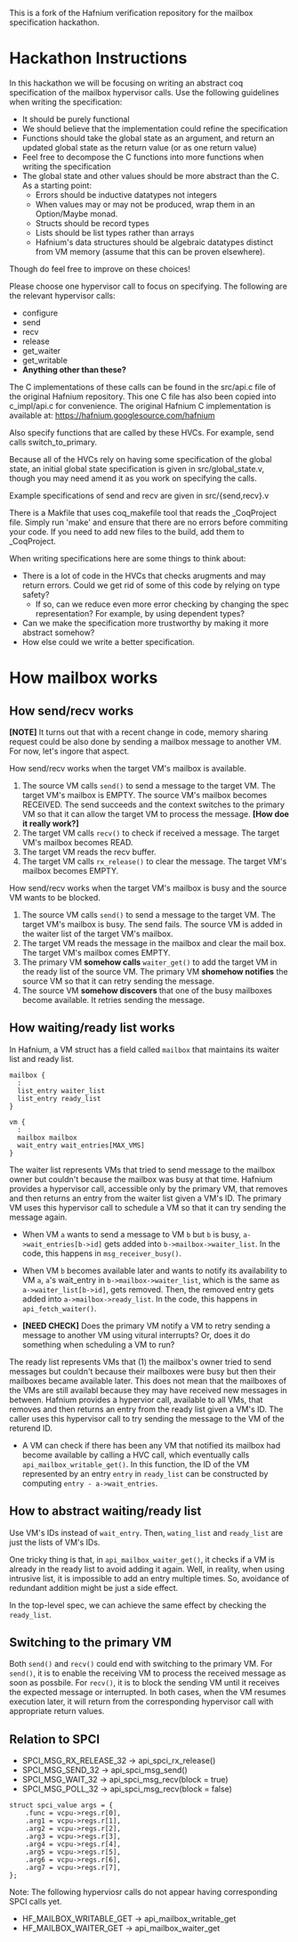 This is a fork of the Hafnium verification repository for the mailbox 
specification hackathon.

# Hackathon Instructions

In this hackathon we will be focusing on writing an abstract coq specification 
of the mailbox hypervisor calls. Use the following guidelines when writing the 
specification:

* It should be purely functional
* We should believe that the implementation could refine the specification
* Functions should take the global state as an argument, and return an updated 
  global state as the return value (or as one return value)
* Feel free to decompose the C functions into more functions when writing the 
  specification
* The global state and other values should be more abstract than the C. As a 
  starting point:
    * Errors should be inductive datatypes not integers
    * When values may or may not be produced, wrap them in an Option/Maybe 
      monad.
    * Structs should be record types
    * Lists should be list types rather than arrays
    * Hafnium's data structures should be algebraic datatypes distinct from 
      VM memory (assume that this can be proven elsewhere).

Though do feel free to improve on these choices!

Please choose one hypervisor call to focus on specifying. The following are 
the relevant hypervisor calls:

* configure
* send
* recv
* release
* get_waiter
* get_writable
* **Anything other than these?**

The C implementations of these calls can be found in the src/api.c file of the 
original Hafnium repository. This one C file has also been copied into 
c_impl/api.c for convenience. The original Hafnium C implementation is
available at: https://hafnium.googlesource.com/hafnium

Also specify functions that are called by these HVCs. For example, 
send calls switch_to_primary.

Because all of the HVCs rely on having some specification of the global state,
an initial global state specification is given in src/global_state.v, though you 
may need amend it as you work on specifying the calls.

Example specifications of send and recv are given in src/{send,recv}.v

There is a Makfile that uses coq_makefile tool that reads the \_CoqProject file. 
Simply run 'make' and ensure that there are no errors before commiting your 
code. If you need to add new files to the build, add them to \_CoqProject.

When writing specifications here are some things to think about:
* There is a lot of code in the HVCs that checks arugments and may return 
  errors. Could we get rid of some of this code by relying on type safety?
    * If so, can we reduce even more error checking by changing the spec
      representation? For example, by using dependent types?
* Can we make the specification more trustworthy by making it more 
  abstract somehow?
* How else could we write a better specification.

# How mailbox works 

## How send/recv works 

**[NOTE]** It turns out that with a recent change in code, memory sharing request could be also done by sending a mailbox message to another VM. For now, let's ingore that aspect.


How send/recv works when the target VM's mailbox is available.

1. The source VM calls `send()` to send a message to the target VM. The target VM's mailbox is EMPTY.
   The source VM's mailbox becomes RECEIVED. The send succeeds and the context switches to the primary VM
   so that it can allow the target VM to process the message. **[How doe it really work?]**
2. The target VM calls `recv()` to check if received a message. The target VM's mailbox becomes READ.
3. The target VM reads the recv buffer.
4. The target VM calls `rx_release()` to clear the message. The target VM's mailbox becomes EMPTY.

How send/recv works when the target VM's mailbox is busy and the source VM wants to be blocked.

1. The source VM calls `send()` to send a message to the target VM. The target VM's mailbox is busy.
   The send fails. The source VM is added in the waiter list of the target VM's mailbox.
2. The target VM reads the message in the mailbox and clear the mail box. The target VM's mailbox comes EMPTY.
3. The primary VM **somehow calls** `waiter_get()` to add the target VM in the ready list of the source VM.
   The primary VM **shomehow notifies** the source VM so that it can retry sending the message.
4. The source VM **somehow discovers** that one of the busy mailboxes become available. It retries sending the message.

## How waiting/ready list works

In Hafnium, a VM struct has a field called `mailbox` that maintains its waiter list and ready list. 

~~~
mailbox {
  :
  list_entry waiter_list
  list_entry ready_list
}

vm {
  :
  mailbox mailbox
  wait_entry wait_entries[MAX_VMS]
}
~~~

The waiter list represents VMs that tried to send message to the mailbox owner but couldn't because the mailbox was busy at that time. Hafnium provides a hypervisor call, accessible only by the primary VM, that removes and then returns an entry from the waiter list given a VM's ID. The primary VM uses this hypervisor call to schedule a VM so that it can try sending the message again. 

* When VM `a` wants to send a message to VM `b` but `b` is busy, `a->wait_entries[b->id]` gets added into `b->mailbox->waiter_list`. In the code, this happens in `msg_receiver_busy()`.
  
* When VM `b` becomes available later and wants to notify its availability to VM `a`, `a`'s wait_entry in `b->mailbox->waiter_list`, which is the same as `a->waiter_list[b->id]`, gets removed. Then, the removed entry gets added into `a->mailbox->ready_list`. In the code, this happens in `api_fetch_waiter()`.

* **[NEED CHECK]** Does the primary VM notify a VM to retry sending a message to another VM using vitural interrupts? Or, does it do something when scheduling a VM to run?
 
The ready list represents VMs that (1) the mailbox's owner tried to send messages but couldn't because their mailboxes were busy but then their mailboxes became available later. This does not mean that the mailboxes of the VMs are still availabl because they may have received new messages in between. Hafnium provides a hypervior call, available to all VMs, that removes and then returns an entry from the ready list given a VM's ID. The caller uses this hypervisor call to try sending the message to the VM of the returend ID.

* A VM can check if there has been any VM that notified its mailbox had become available by calling a HVC call, which eventually calls `api_mailbox_writable_get()`. In this function, the ID of the VM represented by an entry `entry` in `ready_list` can be constructed by computing `entry - a->wait_entries`.

## How to abstract waiting/ready list

Use VM's IDs instead of `wait_entry`. Then, `wating_list` and `ready_list` are just the lists of VM's IDs. 

One tricky thing is that, in `api_mailbox_waiter_get()`, it checks if a VM is already in the ready list to avoid adding it again. Well, in reality, when using intrusive list, it is impossible to add an entry multiple times. So, avoidance of redundant addition might be just a side effect.

In the top-level spec, we can achieve the same effect by checking the `ready_list`.

## Switching to the primary VM

Both `send()` and `recv()` could end with switching to the primary VM. For `send()`, it is to enable the receiving VM to process the received message as soon as possbile. For `recv()`, it is to block the sending VM until it receives the expected message or interrupted. In both cases, when the VM resumes execution later, it will return from the corresponding hypervisor call with appropriate return values.

## Relation to SPCI


* SPCI_MSG_RX_RELEASE_32 -> api_spci_rx_release()
* SPCI_MSG_SEND_32 -> api_spci_msg_send()
* SPCI_MSG_WAIT_32 -> api_spci_msg_recv(block = true)
* SPCI_MSG_POLL_32 -> api_spci_msg_recv(block = false)

```
struct spci_value args = {
    .func = vcpu->regs.r[0],
    .arg1 = vcpu->regs.r[1],
    .arg2 = vcpu->regs.r[2],
    .arg3 = vcpu->regs.r[3],
    .arg4 = vcpu->regs.r[4],
    .arg5 = vcpu->regs.r[5],
    .arg6 = vcpu->regs.r[6],
    .arg7 = vcpu->regs.r[7],
};
```


Note: The following hyperviosr calls do not appear having corresponding SPCI calls yet.

* HF_MAILBOX_WRITABLE_GET -> api_mailbox_writable_get
* HF_MAILBOX_WAITER_GET -> api_mailbox_waiter_get

